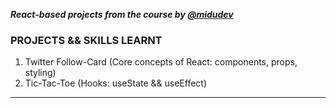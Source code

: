 **_React-based projects from the course by [@midudev](https://cursoreact.dev/)_**

### PROJECTS && SKILLS LEARNT

1. Twitter Follow-Card (Core concepts of React: components, props, styling)
2. Tic-Tac-Toe (Hooks: useState && useEffect)

--- 
